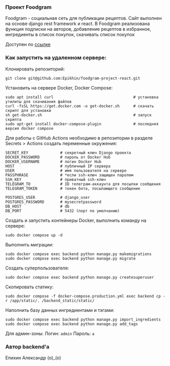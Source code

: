 ### Проект Foodgram
Foodgram - социальная сеть для публикации рецептов. Сайт выполнен на основе django rest framework и react. В Foodgram реализована функция подписки на авторов, добавление рецептов в избранное, ингредиенты в список покупок, скачивать список покупок


Доступен по [ссылке](https://epikhinfoodgramyp.ddns.net/)

### Как запустить на удаленном сервере:
Клонировать репозиторий:
```
git clone git@github.com:Epikhin/foodgram-project-react.git
```
Установить на сервере Docker, Docker Compose:
```
sudo apt install curl                                   # установка утилиты для скачивания файлов
curl -fsSL https://get.docker.com -o get-docker.sh      # скачать скрипт для установки
sh get-docker.sh                                        # запуск скрипта
sudo apt-get install docker-compose-plugin              # последняя версия docker compose
```
Для работы с GitHub Actions необходимо в репозитории в разделе Secrets > Actions создать переменные окружения:
```
SECRET_KEY              # секретный ключ Django проекта
DOCKER_PASSWORD         # пароль от Docker Hub
DOCKER_USERNAME         # логин Docker Hub
HOST                    # публичный IP сервера
USER                    # имя пользователя на сервере
PASSPHRASE              # *если ssh-ключ защищен паролем
SSH_KEY                 # приватный ssh-ключ
TELEGRAM_TO             # ID телеграм-аккаунта для посылки сообщения
TELEGRAM_TOKEN          # токен бота, посылающего сообщение

POSTGRES_USER           # django_user
POSTGRES_PASSWORD       # mysecretpassword
DB_HOST                 # db
DB_PORT                 # 5432 (порт по умолчанию)
```
Создать и запустить контейнеры Docker, выполнить команду на сервере:
```
sudo docker compose up -d
```
Выполнить миграции:
```
sudo docker compose exec backend python manage.py makemigrations
sudo docker compose exec backend python manage.py migrate
```
Создать суперпользователя:
```
sudo docker compose exec backend python manage.py createsuperuser
```
Скопировать статику:
```
sudo docker compose -f docker-compose.production.yml exec backend cp -r /app/static/. /backend_static/static/
```
Наполнить базу данных ингредиентами и тэгами:
```
sudo docker compose exec backend python manage.py import_ingredients
sudo docker compose exec backend python manage.py add_tags
```
Для админ-зоны:
Логин: ```admin``` Пароль: ```a```
### Автор backend'a
Епихин Александр (о)_(о)

